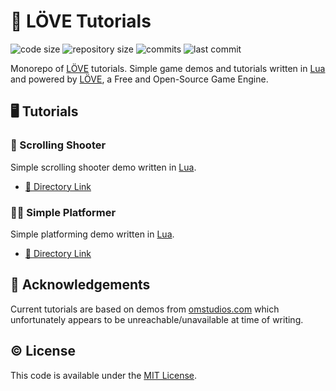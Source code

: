 # 💖 LÖVE Tutorials

![code size](https://img.shields.io/github/languages/code-size/semanticdata/love2d-tutorials)
![repository size](https://img.shields.io/github/repo-size/semanticdata/love2d-tutorials)
![commits](https://img.shields.io/github/commit-activity/t/semanticdata/love2d-tutorials)
![last commit](https://img.shields.io/github/last-commit/semanticdata/love2d-tutorials)

Monorepo of [LÖVE](https://love2d.org/) tutorials. Simple game demos and tutorials written in [Lua](https://www.lua.org/) and powered by [LÖVE](https://love2d.org/), a Free and Open-Source Game Engine.

## 🖥️ Tutorials

### 🔫 Scrolling Shooter

Simple scrolling shooter demo written in [Lua](https://www.lua.org/).

- [📁 Directory Link](scrolling-shooter)
<!-- - [Your First LÖVE Game in 200 Lines](http://www.osmstudios.com/tutorials/your-first-love2d-game-in-200-lines-part-1-of-3) -->

### 🏃‍♂️ Simple Platformer

Simple platforming demo written in [Lua](https://www.lua.org/).

- [📁 Directory Link](simple-platformer)
<!-- - [Part 1 - The Basics](http://www.osmstudios.com/tutorials/love2d-platformer-tutorial-part-1-the-basics) - Hook up collision detection and simple physics for a platformer. -->
<!-- - [Part 2 - Plumbing A Game](http://osmstudios.com/tutorials/love2d-platformer-tutorial-part-2-plumbing-a-game) - Learn how to organize a project and use Gamestates to go from a simple demo to a full size game. -->
<!-- - Part 3 - Making Levels - Unfortunately part 3 of the tutorial was never published. -->

## 💜 Acknowledgements

Current tutorials are based on demos from [omstudios.com](http://www.osmstudios.com/tutorials/) which unfortunately appears to be unreachable/unavailable at time of writing.

## © License

This code is available under the [MIT License](LICENSE).
